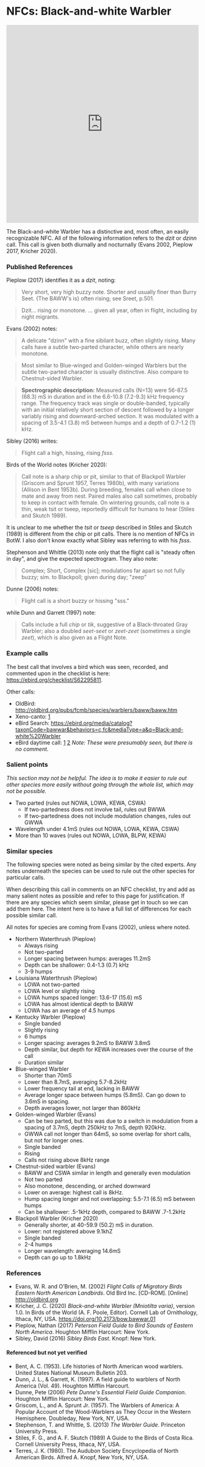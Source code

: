 # NFCs: Black-and-white Warbler

<iframe width="640" height="518" src="https://macaulaylibrary.org/asset/171075931/embed/640" frameborder="0" allowfullscreen style="width:640px;max-width:100%;"></iframe>

The Black-and-white Warbler has a distinctive and, most often, an easily recognizable NFC. All of the following information refers to the _dzit_ or _dzinn_ call. This call is given both diurnally and nocturnally (Evans 2002, Pieplow 2017, Kricher 2020).

### Published References

Pieplow (2017) identifies it as a _dzit_, noting:

> Very short, very high buzzy note. Shorter and usually finer than Burry Seet. {The BAWW's is} often rising; see Sreet, p.501.

> Dzit... rising or monotone. ... given all year, often in flight, including by night migrants.

Evans (2002) notes:

> A delicate "dzinn" with a fine sibilant buzz, often slightly rising. Many calls have a subtle two-parted character, while others are nearly monotone.

> Most similar to Blue-winged and Golden-winged Warblers but the subtle two-parted character is usually distinctive. Also compare to Chestnut-sided Warbler.

> **Spectrographic description:** Measured calls (N=13) were 56-87.5 (68.3) mS in duration and in the 6.6-10.8 (7.2-9.3) kHz frequency range. The frequency track was single or double-banded, typically with an initial relatively short section of descent followed by a longer variably rising and downward-arched section. It was modulated with a spacing of 3.5-4.1 (3.8) mS between humps and a depth of 0.7-1.2 (1) kHz.

Sibley (2016) writes:

> Flight call a high, hissing, rising _fsss._

Birds of the World notes (Kricher 2020):

> Call note is a sharp chip or pit, similar to that of Blackpoll Warbler (Griscom and Sprunt 1957, Terres 1980b), with many variations (Allison in Bent 1953b). During breeding, females call when close to mate and away from nest. Paired males also call sometimes, probably to keep in contact with female. On wintering grounds, call note is a thin, weak tsit or tseep, reportedly difficult for humans to hear (Stiles and Skutch 1989).

It is unclear to me whether the _tsit_ or _tseep_ described in Stiles and Skutch (1989) is different from the chip or pit calls. There is no mention of NFCs in BotW. I also don't know exactly what Sibley was referring to with his _fsss_.

Stephenson and Whittle (2013) note only that the flight call is "steady often in day", and give the expected spectrogram. They also note:

> Complex; Short, Complex [sic]; modulations far apart so not fully buzzy; sim. to Blackpoll; given during day; "zeep"

Dunne (2006) notes:

> Flight call is a short buzzy or hissing "sss."

while Dunn and Garrett (1997) note:

> Calls include a full _chip_ or _tik_, suggestive of a Black-throated Gray Warbler; also a doubled _seet-seet_ or _zeet-zeet_ (sometimes a single _zeet_), which is also given as a Flight Note.

### Example calls

The best call that involves a bird which was seen, recorded, and commented upon in the checklist is here: https://ebird.org/checklist/S62295811.

Other calls:

- OldBird: http://oldbird.org/pubs/fcmb/species/warblers/baww/baww.htm
- Xeno-canto: [1](https://www.xeno-canto.org/550454)
- eBird Search: https://ebird.org/media/catalog?taxonCode=bawwar&behaviors=c,fc&mediaType=a&q=Black-and-white%20Warbler
- eBird daytime call: [1](https://macaulaylibrary.org/asset/234433151) [2](https://macaulaylibrary.org/asset/227148391) _Note: These were presumably seen, but there is no comment._

### Salient points

_This section may not be helpful. The idea is to make it easier to rule out other species more easily without going through the whole list, which may not be possible._

- Two parted (rules out NOWA, LOWA, KEWA, CSWA)
  - If two-partedness does not involve tail, rules out BWWA
  - If two-partedness does not include modulation changes, rules out GWWA
- Wavelength under 4.1mS (rules out NOWA, LOWA, KEWA, CSWA)
- More than 10 waves (rules out NOWA, LOWA, BLPW, KEWA)

### Similar species

The following species were noted as being similar by the cited experts. Any notes underneath the species can be used to rule out the other species for particular calls.

When describing this call in comments on an NFC checklist, try and add as many salient notes as possible and refer to this page for justification. If there are any species which seem similar, please get in touch so we can add them here. The intent here is to have a full list of differences for each possible similar call.

All notes for species are coming from Evans (2002), unless where noted.

- Northern Waterthrush (Pieplow)
  - Always rising
  - Not two-parted
  - Longer spacing between humps: averages 11.2mS
  - Depth can be shallower: 0.4-1.3 (0.7) kHz
  - 3-9 humps
- Louisiana Waterthrush (Pieplow)
  - LOWA not two-parted
  - LOWA level or slightly rising
  - LOWA humps spaced longer: 13.6-17 (15.6) mS
  - LOWA has almost identical depth to BAWW
  - LOWA has an average of 4.5 humps
- Kentucky Warbler (Pieplow)
  - Single banded
  - Slightly rising
  - 6 humps
  - Longer spacing: averages 9.2mS to BAWW 3.8mS
  - Depth similar, but depth for KEWA increases over the course of the call
  - Duration similar
- Blue-winged Warbler
  - Shorter than 70mS
  - Lower than 8.7mS, averaging 5.7-8.2kHz
  - Lower frequency tail at end, lacking in BAWW
  - Average longer space between humps (5.8mS). Can go down to 3.6mS in spacing.
  - Depth averages lower, not larger than 860kHz
- Golden-winged Warbler (Evans)
  - Can be two parted, but this was due to a switch in modulation from a spacing of 3.7mS, depth 250kHz to 7mS, depth 920kHz.
  - GWWA call not longer than 64mS, so some overlap for short calls, but not for longer ones.
  - Single banded
  - Rising
  - Calls not rising above 8kHz range
- Chestnut-sided warbler (Evans)
  - BAWW and CSWA similar in length and generally even modulation
  - Not two parted
  - Also monotone, descending, or arched downward
  - Lower on average: highest call is 8kHz.
  - Hump spacing longer and not overlapping:  5.5-7.1 (6.5) mS between humps
  - Can be shallower: .5-1kHz depth, compared to BAWW .7-1.2kHz
- Blackpoll Warbler (Kricher 2020)
  - Generally shorter, at 40-59.9 (50.2) mS in duration.
  - Lower: not registered above 9.1khZ
  - Single banded
  - 2-4 humps
  - Longer wavelength: averaging 14.6mS
  - Depth can go up to 1.8kHz

### References

* Evans, W. R. and O’Brien, M. (2002) _Flight Calls of Migratory Birds Eastern North American Landbirds_. Old Bird Inc. [CD-ROM]. [Online] http://oldbird.org
* Kricher, J. C. (2020) _Black-and-white Warbler (Mniotilta varia)_, version 1.0. In Birds of the World (A. F. Poole, Editor). Cornell Lab of Ornithology, Ithaca, NY, USA. https://doi.org/10.2173/bow.bawwar.01
* Pieplow, Nathan (2017) _Peterson Field Guide to Bird Sounds of Eastern North America_. Houghton Mifflin Harcourt: New York.
* Sibley, David (2016) _Sibley Birds East_. Knopf: New York.

#### Referenced but not yet verified

* Bent, A. C. (1953). Life histories of North American wood warblers. United States National Museum Bulletin 203.
* Dunn, J. L., & Garrett, K. (1997). A field guide to warblers of North America (Vol. 49). Houghton Mifflin Harcourt.
* Dunne, Pete (2006) _Pete Dunne's Essential Field Guide Companion_. Houghton Mifflin Harcourt: New York.
* Griscom, L., and A. Sprunt Jr. (1957). The Warblers of America: A Popular Account of the Wood-Warblers as They Occur in the Western Hemisphere. Doubleday, New York, NY, USA.
* Stephenson, T. and Whittle, S. (2013) _The Warbler Guide_. Princeton University Press.
* Stiles, F. G., and A. F. Skutch (1989) A Guide to the Birds of Costa Rica. Cornell University Press, Ithaca, NY, USA.
* Terres, J. K. (1980). The Audubon Society Encyclopedia of North American Birds. Alfred A. Knopf, New York, NY, USA.
